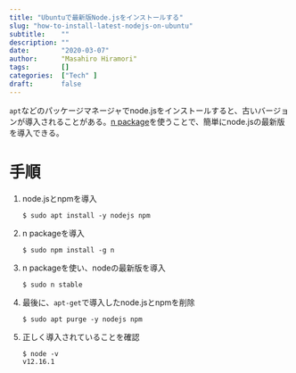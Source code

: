 ```yaml
---
title: "Ubuntuで最新版Node.jsをインストールする"
slug: "how-to-install-latest-nodejs-on-ubuntu"
subtitle:    ""
description: ""
date:        "2020-03-07"
author:      "Masahiro Hiramori"
tags:        []
categories:  ["Tech" ]
draft:       false
---
```


`apt`などのパッケージマネージャでnode.jsをインストールすると、古いバージョンが導入されることがある。[n package](https://github.com/tj/n)を使うことで、簡単にnode.jsの最新版を導入できる。

# 手順

1. node.jsとnpmを導入

    ```
    $ sudo apt install -y nodejs npm
    ```

2. n packageを導入

    ```
    $ sudo npm install -g n
    ```

3. n packageを使い、nodeの最新版を導入

    ```
    $ sudo n stable
    ```

4. 最後に、`apt-get`で導入したnode.jsとnpmを削除

    ```
    $ sudo apt purge -y nodejs npm
    ```

5. 正しく導入されていることを確認

    ```
    $ node -v
    v12.16.1
    ```